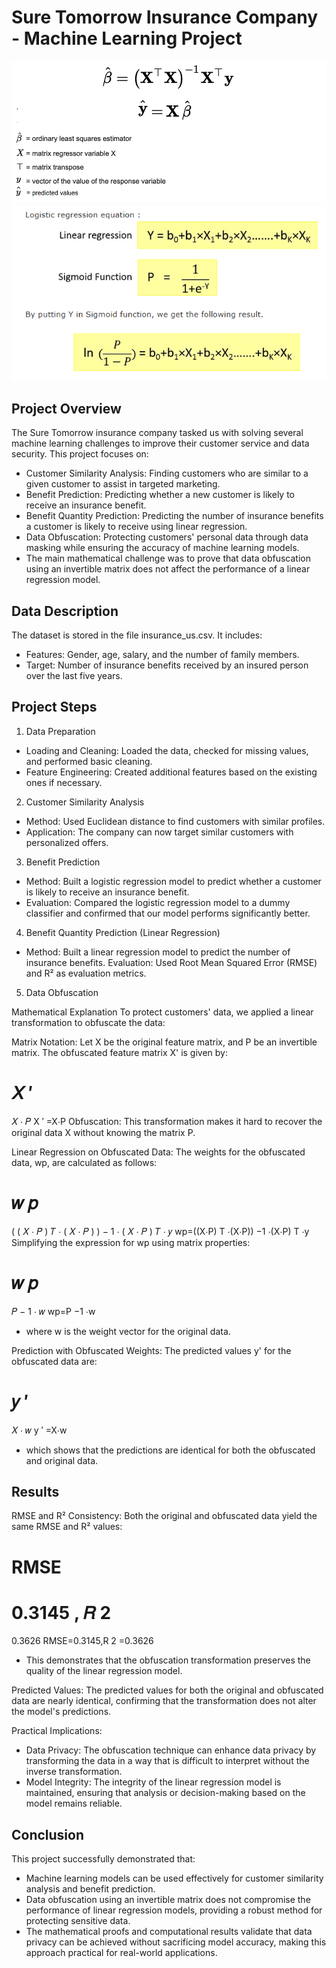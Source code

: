 # Sure Tomorrow Insurance Company - Machine Learning Project
![Linear Regression](./linearregression.png)
![Logistic Regression](./logisticregression.png)
## Project Overview

The Sure Tomorrow insurance company tasked us with solving several machine learning challenges to improve their customer service and data security. This project focuses on:

- Customer Similarity Analysis: Finding customers who are similar to a given customer to assist in targeted marketing.
- Benefit Prediction: Predicting whether a new customer is likely to receive an insurance benefit.
- Benefit Quantity Prediction: Predicting the number of insurance benefits a customer is likely to receive using linear regression.
- Data Obfuscation: Protecting customers' personal data through data masking while ensuring the accuracy of machine learning models.
- The main mathematical challenge was to prove that data obfuscation using an invertible matrix does not affect the performance of a linear regression model.

## Data Description
The dataset is stored in the file insurance_us.csv. It includes:

- Features: Gender, age, salary, and the number of family members.
- Target: Number of insurance benefits received by an insured person over the last five years.

## Project Steps
1. Data Preparation
- Loading and Cleaning: Loaded the data, checked for missing values, and performed basic cleaning.
- Feature Engineering: Created additional features based on the existing ones if necessary.
2. Customer Similarity Analysis
- Method: Used Euclidean distance to find customers with similar profiles.
- Application: The company can now target similar customers with personalized offers.
3. Benefit Prediction
- Method: Built a logistic regression model to predict whether a customer is likely to receive an insurance benefit.
- Evaluation: Compared the logistic regression model to a dummy classifier and confirmed that our model performs significantly better.
4. Benefit Quantity Prediction (Linear Regression)
- Method: Built a linear regression model to predict the number of insurance benefits.
Evaluation: Used Root Mean Squared Error (RMSE) and R² as evaluation metrics.
5. Data Obfuscation

Mathematical Explanation
To protect customers' data, we applied a linear transformation to obfuscate the data:

Matrix Notation: Let X be the original feature matrix, and P be an invertible matrix. The obfuscated feature matrix X' is given by:

𝑋
′
=
𝑋
⋅
𝑃
X 
′
 =X⋅P
Obfuscation: This transformation makes it hard to recover the original data X without knowing the matrix P.

Linear Regression on Obfuscated Data: The weights for the obfuscated data, wp, are calculated as follows:

𝑤
𝑝
=
(
(
𝑋
⋅
𝑃
)
𝑇
⋅
(
𝑋
⋅
𝑃
)
)
−
1
⋅
(
𝑋
⋅
𝑃
)
𝑇
⋅
𝑦
wp=((X⋅P) 
T
 ⋅(X⋅P)) 
−1
 ⋅(X⋅P) 
T
 ⋅y
Simplifying the expression for wp using matrix properties:

𝑤
𝑝
=
𝑃
−
1
⋅
𝑤
wp=P 
−1
 ⋅w
- where w is the weight vector for the original data.

Prediction with Obfuscated Weights: The predicted values y' for the obfuscated data are:

𝑦
′
=
𝑋
⋅
𝑤
y 
′
 =X⋅w

- which shows that the predictions are identical for both the obfuscated and original data.

## Results
RMSE and R² Consistency: Both the original and obfuscated data yield the same RMSE and R² values:

RMSE
=
0.3145
,
𝑅
2
=
0.3626
RMSE=0.3145,R 
2
 =0.3626

- This demonstrates that the obfuscation transformation preserves the quality of the linear regression model.

Predicted Values: The predicted values for both the original and obfuscated data are nearly identical, confirming that the transformation does not alter the model's predictions.

Practical Implications:
- Data Privacy: The obfuscation technique can enhance data privacy by transforming the data in a way that is difficult to interpret without the inverse transformation.
- Model Integrity: The integrity of the linear regression model is maintained, ensuring that analysis or decision-making based on the model remains reliable.

## Conclusion
This project successfully demonstrated that:

- Machine learning models can be used effectively for customer similarity analysis and benefit prediction.
- Data obfuscation using an invertible matrix does not compromise the performance of linear regression models, providing a robust method for protecting sensitive data.
- The mathematical proofs and computational results validate that data privacy can be achieved without sacrificing model accuracy, making this approach practical for real-world applications.



